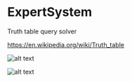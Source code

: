 # ExpertSystem

Truth table query solver

https://en.wikipedia.org/wiki/Truth_table

![alt text](https://introcs.cs.princeton.edu/java/71boolean/images/truth-table.png)

![alt text](https://preview.ibb.co/iymuK9/Screen_Shot_2018_09_22_at_6_24_31_PM.png)
